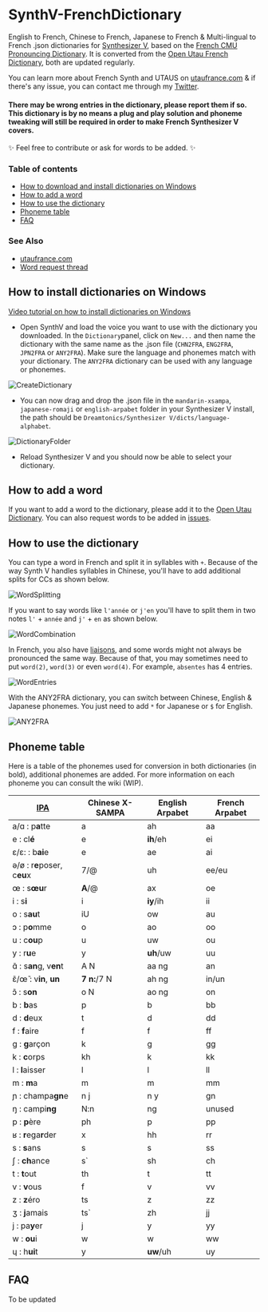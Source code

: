 # SynthV-FrenchDictionary
English to French, Chinese to French, Japanese to French & Multi-lingual to French .json dictionaries for [Synthesizer V](https://dreamtonics.com/en/synthesizerv/), based on the [French CMU Pronouncing Dictionary](https://sourceforge.net/projects/cmusphinx/files/Acoustic%20and%20Language%20Models/French/). It is converted from the [Open Utau French Dictionary](https://github.com/mmemim/OpenUTAU-French-Dictionary), both are updated regularly.

You can learn more about French Synth and UTAUS on [utaufrance.com](https://utaufrance.com/) & if there's any issue, you can contact me through my [Twitter](https://twitter.com/mmem1m).

#### There may be wrong entries in the dictionary, please report them if so. This dictionary is by no means a plug and play solution and phoneme tweaking will still be required in order to make French Synthesizer V covers.

✨ Feel free to contribute or ask for words to be added. ✨

### Table of contents
- [How to download and install dictionaries on Windows]()
- [How to add a word]()
- [How to use the dictionary]()
- [Phoneme table]()
- [FAQ]()

### See Also
- [utaufrance.com](https://utaufrance.com/)
- [Word request thread](#)

## How to install dictionaries on Windows

[Video tutorial on how to install dictionaries on Windows](https://www.youtube.com/watch?v=LI8hWO2PJGU)

-  Open SynthV and load the voice you want to use with the dictionary you downloaded. In the `Dictionary`panel, click on `New...` and then name the dictionary with the same name as the .json file (`CHN2FRA`, `ENG2FRA`, `JPN2FRA` or `ANY2FRA`). Make sure the language and phonemes match with your dictionary. The `ANY2FRA` dictionary can be used with any language or phonemes.

![CreateDictionary](https://i.imgur.com/XwpXmlU.png)

- You can now drag and drop the .json file in the `mandarin-xsampa`, `japanese-romaji` or `english-arpabet` folder in your Synthesizer V install, the path should be `Dreamtonics/Synthesizer V/dicts/language-alphabet`.

![DictionaryFolder](https://i.imgur.com/kHjXSCy.png)

- Reload Synthesizer V and you should now be able to select your dictionary.

## How to add a word

If you want to add a word to the dictionary, please add it to the [Open Utau Dictionary](https://github.com/mmemim/OpenUTAU-French-Dictionary#how-to-add-a-word). You can also request words to be added in [issues](https://github.com/mmemim/OpenUTAU-French-Dictionary/issues).

## How to use the dictionary

You can type a word in French and split it in syllables with `+`. Because of the way Synth V handles syllables in Chinese, you'll have to add additional splits for CCs as shown below.

![WordSplitting](https://i.imgur.com/QoQ5RSi.png)

If you want to say words like `l'année` or `j'en` you'll have to split them in two notes `l'` + `année` and `j'` + `en` as shown below.

![WordCombination](https://i.imgur.com/6zxP6SR.png)

In French, you also have [liaisons](https://en.wikipedia.org/wiki/Liaison_(French)), and some words might not always be pronounced the same way. Because of that, you may sometimes need to put `word(2)`, `word(3)` or even `word(4)`. For example, `absentes` has 4 entries.

![WordEntries](https://i.imgur.com/MsXgO0o.png)

With the ANY2FRA dictionary, you can switch between Chinese, English & Japanese phonemes. You just need to add `*` for Japanese or `$` for English.

![ANY2FRA](https://i.imgur.com/eMq2Nda.png)

## Phoneme table

Here is a table of the phonemes used for conversion in both dictionaries (in bold), additional phonemes are added.
For more information on each phoneme you can consult the wiki (WIP).

| [IPA](https://en.wikipedia.org/wiki/Help:IPA/French) | Chinese X-SAMPA | English Arpabet | French Arpabet |
| ------------- | ------------- | ------------- | ------------- |
| a/ɑ : p**a**tte | a | ah | aa |
| e : cl**é** | e | **ih**/eh | ei |
| ɛ/ɛ: : b**ai**e | e | ae | ai |
| ə/ø : r**e**poser,  c**eu**x | 7/@ | uh | ee/eu |
| œ :  s**œu**r | **A**/@ | ax | oe |
| i : s**i** | i | **iy**/ih | ii |
| o : s**au**t | iU | ow | au |
| ɔ : p**o**mme | o | ao | oo |
| u : c**ou**p | u | uw | ou |
| y : r**u**e | y | **uh**/uw | uu |
| ɑ̃ : s**an**g, v**en**t | A N | aa ng | an |
| ɛ̃/œ̃ : v**in**, **un** | **7 n:**/7 N | ah ng | in/un |
| ɔ̃ : s**on** | o N | ao ng | on |
| b : **b**as | p | b | bb |
| d : **d**eux | t | d | dd |
| f : **f**aire | f | f | ff |
| g : **g**arçon | k | g | gg |
| k : **c**orps | kh | k | kk |
| l : **l**aisser | l | l | ll |
| m : **m**a | m | m | mm |
| ɲ : champa**gn**e | n j | n y | gn |
| ŋ : campi**ng** | N\:n | ng | unused |
| p : **p**ère | ph | p | pp |
| ʁ : **r**ega**r**der | x | hh | rr |
| s : **s**ans | s | s | ss |
| ʃ : **ch**ance | s` | sh | ch |
| t : **t**out | th | t | tt |
| v : **v**ous | f | v | vv |
| z : **z**éro | ts | z | zz |
| ʒ : **j**amais | ts` | zh | jj |
| j : pa**y**er | j | y | yy |
| w : **ou**i | w | w | ww |
| ɥ : h**ui**t | y | **uw**/uh | uy |

## FAQ

To be updated
